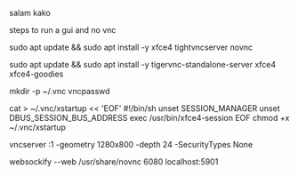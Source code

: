 salam kako

steps to run a gui and no vnc 


sudo apt update && sudo apt install -y xfce4 tightvncserver novnc


sudo apt update && sudo apt install -y tigervnc-standalone-server xfce4 xfce4-goodies

mkdir -p ~/.vnc
vncpasswd


cat > ~/.vnc/xstartup << 'EOF'
#!/bin/sh
unset SESSION_MANAGER
unset DBUS_SESSION_BUS_ADDRESS
exec /usr/bin/xfce4-session
EOF
chmod +x ~/.vnc/xstartup



vncserver :1 -geometry 1280x800 -depth 24 -SecurityTypes None


websockify --web /usr/share/novnc 6080 localhost:5901